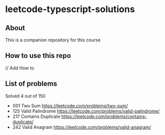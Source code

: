 # leetcode-typescript-solutions

## About

This is a companion repository for this course

## How to use this repo

// Add How to

## List of problems 

Solved 4 out of 150

 - 001 Two Sum https://leetcode.com/problems/two-sum/
 - 125 Valid Palindrome https://leetcode.com/problems/valid-palindrome/
 - 217 Contains Duplicate https://leetcode.com/problems/contains-duplicate/
 - 242 Valid Anagram https://leetcode.com/problems/valid-anagram/
 